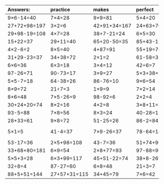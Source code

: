 | Answers: | practice | makes | perfect | ! |
| :--- | :--- | :--- | :--- | :--- |
| 9×6-14=40 | 7×4=28 | 9×9=81 | 5×4=20 | 4+47+75=126 | 
| 27+72+98=197 | 3×2=6 | 42+91+34=167 | 24+63+76=163 | 4×9+32=68 | 
| 29+98-19=108 | 4×7=28 | 38+7-21=24 | 6×5=30 | 14÷2=7 | 
| 15+22=37 | 29+11=40 | 65+20-50=35 | 85+43-15=113 | 2×7=14 | 
| 4×2-6=2 | 8×5=40 | 4+87=91 | 55+19=74 | 9×3-22=5 | 
| 31+29-23=37 | 34+38=72 | 2×1=2 | 61-58=3 | 12÷4=3 | 
| 6×6=36 | 6×3=18 | 3×4=12 | 42÷6=7 | 51-42=9 | 
| 97-26=71 | 90-73=17 | 3×9=27 | 5×3+38=53 | 9×4=36 | 
| 5×5-7=18 | 64-38=26 | 86-76=10 | 9×6=54 | 9×2=18 | 
| 8×9=72 | 21÷7=3 | 1×9=9 | 7×2=14 | 60-49=11 | 
| 8×6=48 | 7×5-26=9 | 98-92=6 | 2×2=4 | 9×8-27=45 | 
| 30+24+20=74 | 8×2=16 | 4×2=8 | 3×8+11=35 | 93-14=79 | 
| 93-5=88 | 7×8=56 | 8×3=24 | 40-28=12 | 1×8=8 | 
| 28+33=61 | 9×8=72 | 51-25=26 | 86-2=84 | 6×7=42 | 
| 5×1=5 | 41-4=37 | 7×9-26=37 | 78-64=14 | 99+78-33=144 | 
| 53-17=36 | 2×5+98=108 | 43-7=36 | 51+74+9=134 | 48+14=62 | 
| 33+68+80=181 | 6×9=54 | 2×8+77=93 | 97-88=9 | 2×5=10 | 
| 5×5+3=28 | 6×3+99=117 | 45+51-22=74 | 38+8-26=20 | 27-6=21 | 
| 32÷8=4 | 87-27=60 | 6×8=48 | 21÷3=7 | 82-76=6 | 
| 88+5+51=144 | 27+57+31=115 | 34+45=79 | 7×6=42 | 5×9=45 | 
